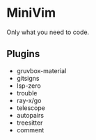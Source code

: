 # MiniVim

Only what you need to code. 

## Plugins

- gruvbox-material
- gitsigns
- lsp-zero
- trouble
- ray-x/go
- telescope
- autopairs
- treesitter
- comment
